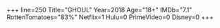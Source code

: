 +++
line=250
Title="GHOUL"
Year=2018
Age="18+"
IMDb="7.1"
RottenTomatoes="83%"
Netflix=1
Hulu=0
PrimeVideo=0
Disney=0
+++

